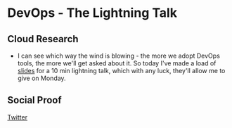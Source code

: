 # DevOps - The Lightning Talk

## Cloud Research

- I can see which way the wind is blowing - the more we adopt DevOps tools, the more we'll get asked about it. So today I've made a load of [slides](https://docs.google.com/presentation/d/1jMUuw4t2rUiucktPLQ5MTO_n2hwE2ZytU_9l3nWaIh8/edit?usp=sharing) for a 10 min lightning talk, which with any luck, they'll allow me to give on Monday.

## Social Proof

[Twitter](https://twitter.com/_notwaving/status/1353002027786362881?s=20)
